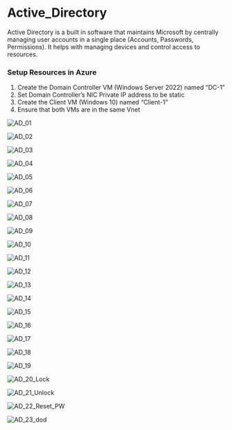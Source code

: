 # Active_Directory
<p>Active Directory is a built in software that maintains Microsoft by centrally managing user accounts in a single place (Accounts, Passwords, Permissions). It helps with managing devices and control access to resources.</p>

<h3>Setup Resources in Azure</h3>
<ol>
  <li>Create the Domain Controller VM (Windows Server 2022) named “DC-1”</li>
  <li>Set Domain Controller’s NIC Private IP address to be static</li>
  <li>Create the Client VM (Windows 10) named “Client-1”</li>
  <li>Ensure that both VMs are in the same Vnet</li>
  
</ol>

![AD_01](https://github.com/Keepcodingjoni619/Active_Directory/assets/82996237/013561bc-c3ae-41d5-a755-e3cf4099bc29)

![AD_02](https://github.com/Keepcodingjoni619/Active_Directory/assets/82996237/f9b55c49-e85f-4b7f-b60c-340e046eb27d)

![AD_03](https://github.com/Keepcodingjoni619/Active_Directory/assets/82996237/180802a4-1ad9-4aff-9b71-90ab991c9fc5)

![AD_04](https://github.com/Keepcodingjoni619/Active_Directory/assets/82996237/6bbdc6ef-2e67-41c6-ab64-3a1fae82b667)

![AD_05](https://github.com/Keepcodingjoni619/Active_Directory/assets/82996237/aeedd7c1-779e-4e98-ab06-ce81b7d1ace6)

![AD_06](https://github.com/Keepcodingjoni619/Active_Directory/assets/82996237/9cb6a437-9f34-4ae5-b789-4ca316595e0e)

![AD_07](https://github.com/Keepcodingjoni619/Active_Directory/assets/82996237/7539d0e7-ad1a-4512-829c-e076f34917fa)

![AD_08](https://github.com/Keepcodingjoni619/Active_Directory/assets/82996237/1c29a7c6-5979-4f52-9e37-53d8ed0951df)

![AD_09](https://github.com/Keepcodingjoni619/Active_Directory/assets/82996237/52a8ee26-842b-4c37-b75e-0fa7114b027c)

![AD_10](https://github.com/Keepcodingjoni619/Active_Directory/assets/82996237/f9cc96e0-0d3d-46f5-ad3a-2fe454f32f0b)

![AD_11](https://github.com/Keepcodingjoni619/Active_Directory/assets/82996237/0636c717-8dcc-44eb-adef-4d9aa6327ec3)

![AD_12](https://github.com/Keepcodingjoni619/Active_Directory/assets/82996237/2f64bb6c-477a-49ec-9e23-acba037784af)

![AD_13](https://github.com/Keepcodingjoni619/Active_Directory/assets/82996237/f62cad68-8b9a-4b84-af08-bf260fea9467)

![AD_14](https://github.com/Keepcodingjoni619/Active_Directory/assets/82996237/244053d4-6e16-4af3-92b5-b19bedb8be17)

![AD_15](https://github.com/Keepcodingjoni619/Active_Directory/assets/82996237/c4c512c5-5064-4dc5-91c5-fd5a561e69e1)

![AD_16](https://github.com/Keepcodingjoni619/Active_Directory/assets/82996237/a57ac9cf-524a-4099-a024-e6aa2a9dd847)

![AD_17](https://github.com/Keepcodingjoni619/Active_Directory/assets/82996237/e420fb40-2aa3-4037-8cf2-7d5e8ff093e7)

![AD_18](https://github.com/Keepcodingjoni619/Active_Directory/assets/82996237/f401c24c-8d4f-4d62-ab3e-9ce67787cf23)

![AD_19](https://github.com/Keepcodingjoni619/Active_Directory/assets/82996237/ed8d0086-59cc-45ee-8bb6-24c2fb729592)

![AD_20_Lock](https://github.com/Keepcodingjoni619/Active_Directory/assets/82996237/ae39eae6-6bb5-48bc-a942-8b0a38b3a089)

![AD_21_Unlock](https://github.com/Keepcodingjoni619/Active_Directory/assets/82996237/b703cc79-1740-4cd6-a6a9-12d51499d59d)

![AD_22_Reset_PW](https://github.com/Keepcodingjoni619/Active_Directory/assets/82996237/69da2fcc-478d-4619-9ee5-e6e7eee6319a)

![AD_23_dod](https://github.com/Keepcodingjoni619/Active_Directory/assets/82996237/627a6adc-bf01-4a37-9f4d-f35e0b8431bc)
